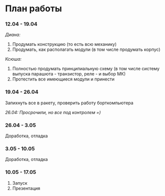 # План работы 

### **12.04 - 19.04**

*Диана:*
1. Продумать конструкцию (то есть всю механику)
2. Продумать, как располагать модули (в том числе продумать корпус)

*Ксюша:*
1. Полностью продумать принципиальную схему (в том числе систему выпуска парашюта - транзистор, реле - и выбор МК)
2. Протестить все имеющиеся модули и принести
   

### **19.04 - 26.04**

 Запихнуть все в ракету, проверить работу борткомпьютера 
 
 *26.04: Просрочили, но все под контролем =)*

### **26.04 - 3.05**

Доработка, отладка 

### **3.05 - 10.05**

Доработка, отладка 

### **10.05 - 17.05**

1. Запуск
2. Презентация
